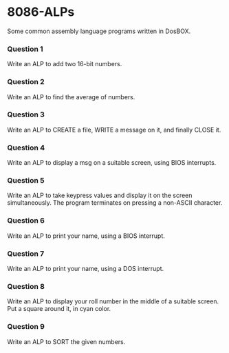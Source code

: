 # 8086-ALPs
Some common assembly language programs  written in DosBOX.

### Question 1
Write an ALP to add two 16-bit numbers.

### Question 2
Write an ALP to find the average of numbers.

### Question 3
Write an ALP to CREATE a file, WRITE a message on it, and finally CLOSE it.

### Question 4
Write an ALP to display a msg on a suitable screen, using BIOS interrupts.

### Question 5
Write an ALP to take keypress values and display it on the screen simultaneously.
The program terminates on pressing a non-ASCII character.

### Question 6
Write an ALP to print your name, using a BIOS interrupt.

### Question 7
Write an ALP to print your name, using a DOS interrupt.

### Question 8
Write an ALP to display your roll number in the middle of a suitable screen.
Put a square around it, in cyan color.

### Question 9
Write an ALP to SORT the given numbers.
